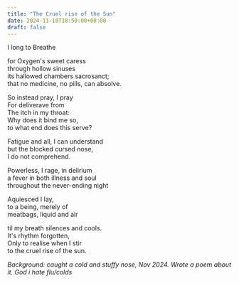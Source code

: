 ```yaml
---
title: "The Cruel rise of the Sun"
date: 2024-11-10T18:50:00+08:00
draft: false
---
```


I long to Breathe  

for Oxygen's sweet caress  
through hollow sinuses  
its hallowed chambers sacrosanct;  
that no medicine, no pills, can absolve.  

  
So instead pray, I pray  
For deliverave from   
The itch in my throat:  
Why does it bind me so,  
to what end does this serve?  

Fatigue and all, I can understand  
but the blocked cursed nose,  
I do not comprehend.

Powerless, I rage, in delirium  
a fever in both illness and soul  
throughout the never-ending night    

Aquiesced I lay,  
to a being, merely of  
meatbags, liquid and air  

til my breath silences and cools.  
It's rhythm forgotten,   
Only to realise when I stir  
to the cruel rise of the sun.  


 

*Background: caught a cold and stuffy nose, Nov 2024. Wrote a poem about it. God i hate flu/colds*